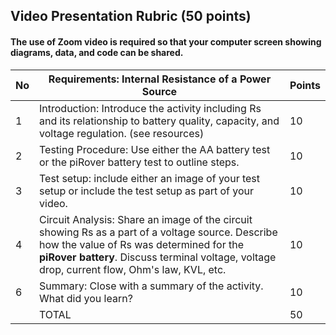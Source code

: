 ## Video Presentation Rubric (50 points)		
#### The use of Zoom video is required so that your computer screen showing diagrams, data, and code can be shared.		
| No | Requirements: Internal Resistance of a Power Source	| Points |
|----|------------------------------------------------------|--------|
| 1	| Introduction: Introduce the activity including Rs and its relationship to battery quality, capacity, and voltage regulation. (see resources)	| 10 |
| 2	 | Testing Procedure: Use either the AA battery test or the piRover battery test to outline steps. | 10 |
| 3	| Test setup: include either an image of your test setup or include the test setup as part of your video. |	10 |
| 4	| Circuit Analysis: Share an image of the circuit showing Rs as a part of a voltage source. Describe how the value of Rs was determined for the **piRover battery**. Discuss terminal voltage, voltage drop, current flow, Ohm's law, KVL, etc. | 10 |
| 6	| Summary: Close with a summary of the activity. What did you learn? | 10 |
|   |    TOTAL	| 50 |
